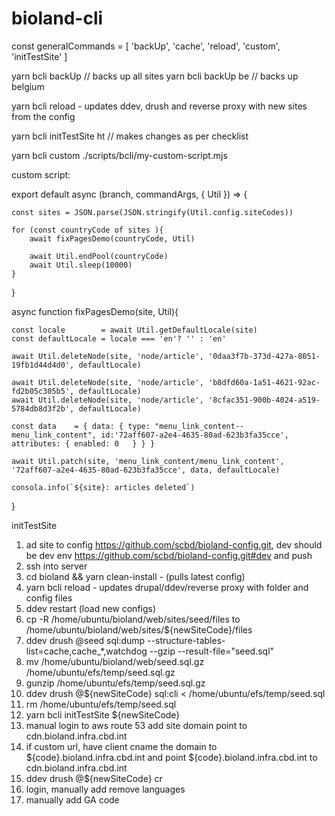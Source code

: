# bioland-cli


const   generalCommands   = [ 'backUp', 'cache',  'reload',  'custom', 'initTestSite' ]

yarn bcli backUp // backs up all sites
yarn bcli backUp be // backs up belgium

yarn bcli reload - updates ddev, drush and reverse proxy with new sites from the config

yarn bcli initTestSite ht // makes changes as per checklist 

yarn bcli custom ./scripts/bcli/my-custom-script.mjs


custom script:

export default async (branch, commandArgs, { Util }) => {

    const sites = JSON.parse(JSON.stringify(Util.config.siteCodes))

    for (const countryCode of sites ){
        await fixPagesDemo(countryCode, Util)

        await Util.endPool(countryCode)
        await Util.sleep(10000)
    }
}

async function fixPagesDemo(site, Util){

    const locale        = await Util.getDefaultLocale(site)
    const defaultLocale = locale === 'en'? '' : 'en'

    await Util.deleteNode(site, 'node/article', '0daa3f7b-373d-427a-8051-19fb1d44d4d0', defaultLocale)

    await Util.deleteNode(site, 'node/article', 'b8dfd60a-1a51-4621-92ac-fd2b05c305b5', defaultLocale)
    await Util.deleteNode(site, 'node/article', '8cfac351-900b-4024-a519-5784db8d3f2b', defaultLocale)

    const data    = { data: { type: "menu_link_content--menu_link_content", id:'72aff607-a2e4-4635-80ad-623b3fa35cce', attributes: { enabled: 0   } } }

    await Util.patch(site, 'menu_link_content/menu_link_content', '72aff607-a2e4-4635-80ad-623b3fa35cce', data, defaultLocale)

    consola.info(`${site}: articles deleted`)
}

initTestSite

1. ad site to config https://github.com/scbd/bioland-config.git, dev should be dev env https://github.com/scbd/bioland-config.git#dev and push
2. ssh into server
3. cd bioland && yarn clean-install - (pulls latest config)
4. yarn bcli reload - updates drupal/ddev/reverse proxy with folder and config files
5. ddev restart (load new configs)
6. cp -R /home/ubuntu/bioland/web/sites/seed/files to /home/ubuntu/bioland/web/sites/${newSiteCode}/files
7. ddev drush @seed sql:dump --structure-tables-list=cache,cache_*,watchdog --gzip --result-file="seed.sql"
8. mv /home/ubuntu/bioland/web/seed.sql.gz /home/ubuntu/efs/temp/seed.sql.gz
9. gunzip /home/ubuntu/efs/temp/seed.sql.gz
10. ddev drush @${newSiteCode} sql:cli <  /home/ubuntu/efs/temp/seed.sql
11. rm /home/ubuntu/efs/temp/seed.sql
12. yarn bcli initTestSite ${newSiteCode}
13. manual login to aws route 53 add site domain point to cdn.bioland.infra.cbd.int
14. if custom url, have client cname the domain  to ${code}.bioland.infra.cbd.int and  point ${code}.bioland.infra.cbd.int to cdn.bioland.infra.cbd.int
15. ddev drush @${newSiteCode} cr
16. login, manually add remove languages
17. manually add GA code